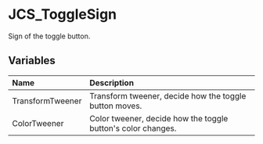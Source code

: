 # JCS_ToggleSign

Sign of the toggle button.

## Variables

| Name             | Description                                                  |
|:-----------------|:-------------------------------------------------------------|
| TransformTweener | Transform tweener, decide how the toggle button moves.       |
| ColorTweener     | Color tweener, decide how the toggle button's color changes. |
